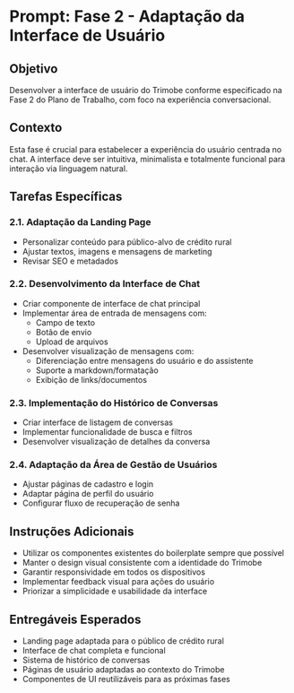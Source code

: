 # Prompt: Fase 2 - Adaptação da Interface de Usuário

## Objetivo
Desenvolver a interface de usuário do Trimobe conforme especificado na Fase 2 do Plano de Trabalho, com foco na experiência conversacional.

## Contexto
Esta fase é crucial para estabelecer a experiência do usuário centrada no chat. A interface deve ser intuitiva, minimalista e totalmente funcional para interação via linguagem natural.

## Tarefas Específicas

### 2.1. Adaptação da Landing Page
- Personalizar conteúdo para público-alvo de crédito rural
- Ajustar textos, imagens e mensagens de marketing
- Revisar SEO e metadados

### 2.2. Desenvolvimento da Interface de Chat
- Criar componente de interface de chat principal
- Implementar área de entrada de mensagens com:
  - Campo de texto
  - Botão de envio
  - Upload de arquivos
- Desenvolver visualização de mensagens com:
  - Diferenciação entre mensagens do usuário e do assistente
  - Suporte a markdown/formatação
  - Exibição de links/documentos

### 2.3. Implementação do Histórico de Conversas
- Criar interface de listagem de conversas
- Implementar funcionalidade de busca e filtros
- Desenvolver visualização de detalhes da conversa

### 2.4. Adaptação da Área de Gestão de Usuários
- Ajustar páginas de cadastro e login
- Adaptar página de perfil do usuário
- Configurar fluxo de recuperação de senha

## Instruções Adicionais
- Utilizar os componentes existentes do boilerplate sempre que possível
- Manter o design visual consistente com a identidade do Trimobe
- Garantir responsividade em todos os dispositivos
- Implementar feedback visual para ações do usuário
- Priorizar a simplicidade e usabilidade da interface

## Entregáveis Esperados
- Landing page adaptada para o público de crédito rural
- Interface de chat completa e funcional
- Sistema de histórico de conversas
- Páginas de usuário adaptadas ao contexto do Trimobe
- Componentes de UI reutilizáveis para as próximas fases
